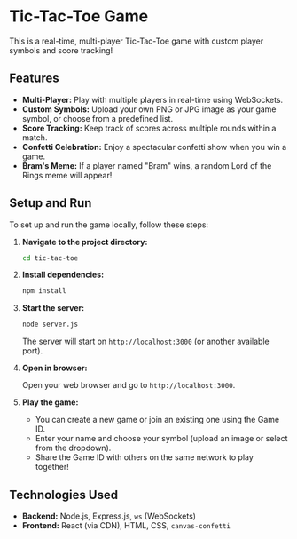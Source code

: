 # Tic-Tac-Toe Game

This is a real-time, multi-player Tic-Tac-Toe game with custom player symbols and score tracking!

## Features

*   **Multi-Player:** Play with multiple players in real-time using WebSockets.
*   **Custom Symbols:** Upload your own PNG or JPG image as your game symbol, or choose from a predefined list.
*   **Score Tracking:** Keep track of scores across multiple rounds within a match.
*   **Confetti Celebration:** Enjoy a spectacular confetti show when you win a game.
*   **Bram's Meme:** If a player named "Bram" wins, a random Lord of the Rings meme will appear!

## Setup and Run

To set up and run the game locally, follow these steps:

1.  **Navigate to the project directory:**

    ```bash
    cd tic-tac-toe
    ```

2.  **Install dependencies:**

    ```bash
    npm install
    ```

3.  **Start the server:**

    ```bash
    node server.js
    ```

    The server will start on `http://localhost:3000` (or another available port).

4.  **Open in browser:**

    Open your web browser and go to `http://localhost:3000`.

5.  **Play the game:**

    *   You can create a new game or join an existing one using the Game ID.
    *   Enter your name and choose your symbol (upload an image or select from the dropdown).
    *   Share the Game ID with others on the same network to play together!

## Technologies Used

*   **Backend:** Node.js, Express.js, `ws` (WebSockets)
*   **Frontend:** React (via CDN), HTML, CSS, `canvas-confetti`

